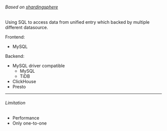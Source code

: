 ###### Based on [shardingsphere](https://github.com/apache/shardingsphere)

Using SQL to access data from unified entry which backed by multiple different datasource.

Frontend: 
- MySQL

Backend:
- MySQL driver compatible
    - MySQL
    - TiDB
- ClickHouse
- Presto 

---

###### Limitation

- Performance
- Only one-to-one